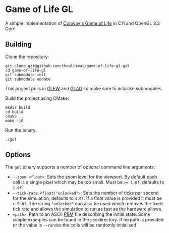 # Game of Life GL

A simple implementation of [Conway's Game of Life](https://en.wikipedia.org/wiki/Conway%27s_Game_of_Life)
in C11 and OpenGL 3.3 Core.

## Building

Clone the repository:
```
git clone git@github.com:theultimat/game-of-life-gl.git
cd game-of-life-gl
git submodule init
git submodule update
```
This project pulls in [GLFW](https://www.glfw.org/) and [GLAD](https://glad.dav1d.de/)
so make sure to initialise submodules.

Build the project using CMake:
```
mkdir build
cd build
cmake ..
make -j8
```
Run the binary:
```
./gol
```

## Options

The `gol` binary supports a number of optional command line arguments:
- `--zoom <float>`: Sets the zoom level for the viewport. By default each cell
is a single pixel which may be too small. Must be `>= 1.0f`, defaults to `1.0f`.
- `--tick-rate <float|"unlocked">`: Sets the number of ticks per second for the
simulation, defaults to `4.0f`. If a float value is provided it must be `> 0.0f`.
The string `"unlocked"` can also be used which removes the fixed tick rate and
allows the simulation to run as fast as the hardware allows.
- `<path>`: Path to an ASCII [PBM](https://en.wikipedia.org/wiki/Netpbm) file
describing the initial state. Some simple examples can be found in the `pbm`
directory. If no path is provided or the value is `--random` the cells will be
randomly initialised.

